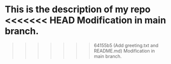 This is the description of my repo
<<<<<<< HEAD
Modification in main branch.
=======
>>>>>>> 64155b5 (Add greeting.txt and README.md)
Modification in main branch.
